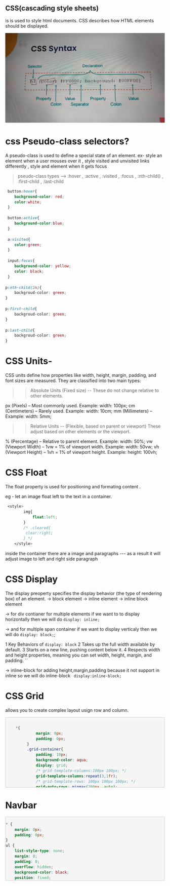## CSS(cascading style sheets)
is is used to style html documents.
CSS describes how HTML elements should be displayed.
 
![csssyntax](css%20syntax.jpg) 

# css Pseudo-class selectors?
A pseudo-class is used to define a special state of an element.
ex-  style an element when a user mouses over it , style visited and unvisited links differently , style  and element when it gets focus

>pseudo-class types --> :hover , :active , :visited , :focus , :nth-child() , :first-child , :last-child

```css
 button:hover{
    background-color: red;
    color:white;
 }

 button:active{
    background-color:blue;
 }

 a:visited{
    color:green;
 }

 input:focus{
    background-color: yellow;
    color: black;
 }

p:nth-child(2n){
    backgroud-color: green;
}

p:first-child{
    backgroud-color: green;
}

p:last-child{
    backgroud-color: green;
}
```

# CSS Units-
CSS units define how properties like width, height, margin, padding, and font sizes are measured.
They are classified into two main types:

>> Absolute Units (Fixed size) --
These do not change relative to other elements.

px (Pixels) – Most commonly used. Example: width: 100px;
cm (Centimeters) – Rarely used. Example: width: 10cm;
mm (Millimeters) – Example: width: 5mm;

>> Relative Units -- (Flexible, based on parent or viewport)
These adjust based on other elements or the viewport.

% (Percentage) – Relative to parent element. Example: width: 50%;
vw (Viewport Width) – 1vw = 1% of viewport width. Example: width: 50vw;
vh (Viewport Height) – 1vh = 1% of viewport height. Example: height: 100vh;



# CSS Float 
The float property is used for positioning and formating content .

eg - let an image float left to the text in a container.
```css 
 <style>
        img{
            float:left;
        }
        /* .cleared{
         clear:right;
        } */
    </style>   
```
inside the container there are a image and paragraphs --- as a result it will adjust image to left and right side paragraph


# CSS Display
The display preoperty specifies the display behavior (the type of rendering box) of an element.
-> block element
-> inline element
-> inline block element

-> for div contianer for multiple elements if we want to to display horizontally then we will do ```display: inline;```

-> and for multiple span container  if we want to display verticaly  then we will do ``` display: block; ```;

1 Key Behaviors of `` display: block ``
2 Takes up the full width available by default.
3 Starts on a new line, pushing content below it.
4 Respects width and height properties, meaning you can set width, height, margin, and padding. ``

-> inline-block  for adding height,margin,padding because it not support in inline so we will do inline-block ``` display:inline-block;```

# CSS Grid
allows you to create complex layout usign row and column.
<div style="max-height: 200px; overflow: auto; border: 1px solid #ccc; padding: 10px; background: #f5f5f5;">

```css
   *{
            margin: 0px;
            padding: 0px;
        }
        .grid-container{
            padding: 10px;
            background-color: aqua;
            display: grid;
            /* grid-template-columns:100px 100px; */
            grid-template-columns:repeat(3,1fr);
            /* grid-template-rows: 100px 100px 100px; */
            grid-auto-rows: minmax(200px, auto);
            /* grid-column-gap:10px;
            grid-row-gap:10px; */
            grid-gap:10px;
            /* grid-template-areas: 
            "header header header"  --* for header taking 3columns *
             "sidebar content content"
              "sidebar content content"; */
              /* for sidebar - i am taking two rows and , for content two rows and two cols  ,*/
             height: 100vh;
             /* justify-content: center;  aligning them horizontaly */
             /* justify-content: start;  it will at start part  */
             align-items: center; 
        }
        .grid-item{
            background-color: rgba(255, 255,255,0.8);
            border: 1px solid orange;
            padding: 20px;
            text-align:center;
        }
        /* .item-1{
            grid-area: header;
        }
        .item-2{
            grid-area:sidebar;
        }
        .item-3{
            grid-area:content; 
        }  */

         /* another mtd  */
         .item-1{
            grid-column-start: 1;
            grid-column-end:-1;
         }
         .item-2{
            grid-column-start: 1;
            grid-column-end:-1; 
             grid-row-start: 1;
            grid-row-end:3;
         }
         .item-3{
            grid-column-start: 2;
            grid-column-end:4;
            grid-row-start: 1;
            grid-row-end:3;
         }
         .item1{
            grid-column: 1/4;
            grid-row: span 2;
         }

    </style>  </div> ```
   ``` css 
</head>
<body>
    <div class="grid-container">
        <div class="grid-item item-1">1</div>
        <div class="grid-item item-2">2</div>
        <div class="grid-item item-3">3</div>
        <div class="grid-item">4</div>
        <div class="grid-item">5</div>
        <div class="grid-item">6</div>
        <div class="grid-item">7</div>
        <div class="grid-item">8</div>
        <div class="grid-item">9</div>
    </div>
```
</div>

# Navbar

<div style="max-height: 200px; overflow: auto; border: 1px solid #ccc; padding: px; background: #f5f5f5;">

```css
* {
    margin: 0px;
    padding: 0px;
}
ul {
    list-style-type: none;
    margin: 0;
    padding: 0;
    overflow: hidden;
    background-color: black;
    position: fixed;
    top: 0;
    width: 100%;
}
li {
    float: left;
}
li a {
    display: block;
    color: white;
    padding: 20px;
    text-align: center;
    text-decoration: none;
}
.active1 {
    background-color: greenyellow;
    color: black;
}
li a:hover {
    background-color: bisque;
    color: black;
}
.random {
    height: 100px;
    background-color: aquamarine;
    border: 2px solid black;
}
.random:nth-child(1) {
    margin-top: 50px;
}
 </div>
<body>
    <div>
        <ul>
            <li><a href="#home" class="active1">Home</a></li>
            <li><a href="#about" >About</a></li>
            <li><a href="#contact" >Contact Us</a></li>
            <li><a href="#services">Services</a></li>
        </ul>
    </div>
</div>
 ```


 ##
 Property	Aligns Items Along	Affects	Example
justify-content	Main Axis (horizontal in row, vertical in column)	Item placement along the main axis	Distributes items left, center, or right in a row
align-items	Cross Axis (perpendicular to main axis)	Item alignment within their flex container	Aligns items at the top, center, or bottom